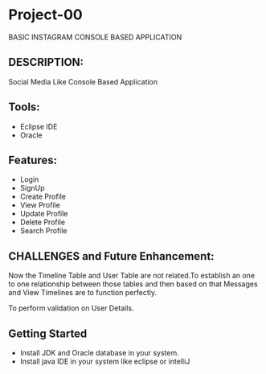 # Project-00

BASIC INSTAGRAM CONSOLE BASED APPLICATION 
      
## DESCRIPTION:     

 Social Media Like Console Based Application
 
 ## Tools:           
 
 * Eclipse IDE
 * Oracle
 
 ## Features:
 
 * Login
 * SignUp
 * Create Profile
 * View Profile
 * Update Profile
 * Delete Profile
 * Search Profile
                  
  ## CHALLENGES and Future Enhancement:
                  
  Now the Timeline Table and User Table are not related.To establish an one to one relationship between those tables and then based on that 
  Messages and View Timelines are to function perfectly.
        
  To perform validation on User Details.
                  
  ## Getting Started

  * Install JDK and Oracle database in your system.
  * Install java IDE in your system like eclipse or intelliJ
  
                
   
                          

                  
                  
